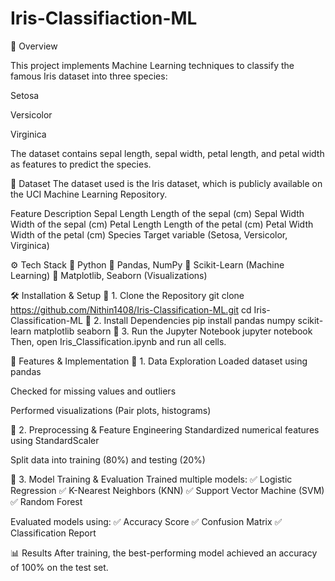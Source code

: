 # Iris-Classifiaction-ML
📌 Overview

This project implements Machine Learning techniques to classify the famous Iris dataset into three species:

Setosa

Versicolor

Virginica

The dataset contains sepal length, sepal width, petal length, and petal width as features to predict the species.

📂 Dataset
The dataset used is the Iris dataset, which is publicly available on the UCI Machine Learning Repository.

Feature	Description
Sepal Length	Length of the sepal (cm)
Sepal Width	Width of the sepal (cm)
Petal Length	Length of the petal (cm)
Petal Width	Width of the petal (cm)
Species	Target variable (Setosa, Versicolor, Virginica)

⚙️ Tech Stack
🔹 Python
🔹 Pandas, NumPy
🔹 Scikit-Learn (Machine Learning)
🔹 Matplotlib, Seaborn (Visualizations)

🛠️ Installation & Setup
🔹 1. Clone the Repository
git clone https://github.com/Nithin1408/Iris-Classification-ML.git
cd Iris-Classification-ML
🔹 2. Install Dependencies
pip install pandas numpy scikit-learn matplotlib seaborn
🔹 3. Run the Jupyter Notebook
jupyter notebook
Then, open Iris_Classification.ipynb and run all cells.

🚀 Features & Implementation
🔹 1. Data Exploration
Loaded dataset using pandas

Checked for missing values and outliers

Performed visualizations (Pair plots, histograms)

🔹 2. Preprocessing & Feature Engineering
Standardized numerical features using StandardScaler

Split data into training (80%) and testing (20%)

🔹 3. Model Training & Evaluation
Trained multiple models: ✅ Logistic Regression
✅ K-Nearest Neighbors (KNN)
✅ Support Vector Machine (SVM)
✅ Random Forest

Evaluated models using:
✅ Accuracy Score
✅ Confusion Matrix
✅ Classification Report

📊 Results
After training, the best-performing model achieved an accuracy of 100% on the test set.
